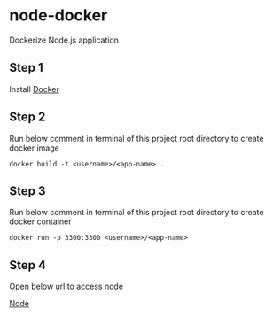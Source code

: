 # node-docker

Dockerize Node.js application

## Step 1

Install [Docker](https://docs.docker.com/engine/install/)

## Step 2

Run below comment in terminal of this project root directory to create docker image

`docker build -t <username>/<app-name> .`

## Step 3

Run below comment in terminal of this project root directory to create docker container

`docker run -p 3300:3300 <username>/<app-name>`

## Step 4

Open below url to access node

[Node](http://localhost:3300)
